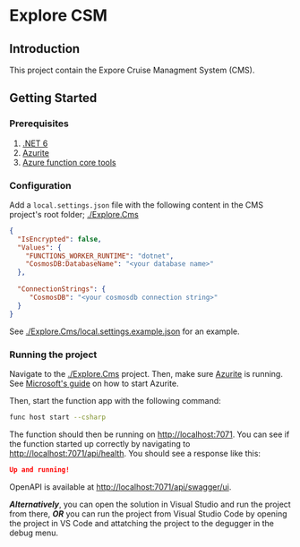 # Explore CSM

## Introduction

This project contain the Expore Cruise Managment System (CMS).

## Getting Started

### Prerequisites

1. [.NET 6](https://dotnet.microsoft.com/en-us/download/dotnet/6.0)
2. [Azurite](https://learn.microsoft.com/en-us/azure/storage/common/storage-use-azurite?tabs=visual-studio)
3. [Azure function core tools](https://learn.microsoft.com/en-us/azure/azure-functions/functions-run-local?tabs=macos%2Cportal%2Cv2%2Cbash&pivots=programming-language-csharp#install-the-azure-functions-core-tools)

### Configuration

Add a `local.settings.json` file with the following content in the CMS project's root folder; [./Explore.Cms](./Explore.Cms/)

```json
{
  "IsEncrypted": false,
  "Values": {
    "FUNCTIONS_WORKER_RUNTIME": "dotnet",
    "CosmosDB:DatabaseName": "<your database name>"
  },
  
  "ConnectionStrings": {
     "CosmosDB": "<your cosmosdb connection string>" 
  }
}
```

See [./Explore.Cms/local.settings.example.json](./Explore.Cms/local.settings.example.json) for an example. 

### Running the project

Navigate to the [./Explore.Cms](./Explore.Cms) project. Then, make sure [Azurite](https://learn.microsoft.com/en-us/azure/storage/common/storage-use-azurite?tabs=visual-studio) is running. See [Microsoft's guide](https://learn.microsoft.com/en-us/azure/storage/common/storage-use-azurite?tabs=visual-studio#run-azurite) on how to start Azurite.

Then, start the function app with the following command:

```bash
func host start --csharp
```

The function should then be running on [http://localhost:7071](http://localhost:7071). You can see if the function started up correctly by navigating to [http://localhost:7071/api/health](http://localhost:7071/api/health). You should see a response like this:

```json
Up and running!
```

OpenAPI is available at [http://localhost:7071/api/swagger/ui](http://localhost:7071/api/swagger/ui).


**_Alternatively_**, you can open the solution in Visual Studio and run the project from there, **_OR_** you can run the project from Visual Studio Code by opening the project in VS Code and attatching the project to the degugger in the debug menu.
